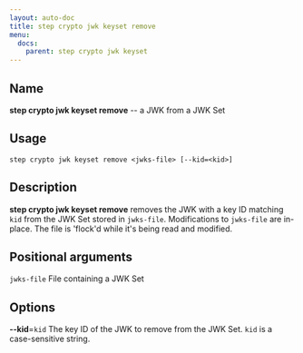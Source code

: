 ```yaml
---
layout: auto-doc
title: step crypto jwk keyset remove
menu:
  docs:
    parent: step crypto jwk keyset
---
```


## Name
**step crypto jwk keyset remove** -- a JWK from a JWK Set

## Usage

```raw
step crypto jwk keyset remove <jwks-file> [--kid=<kid>]
```

## Description

**step crypto jwk keyset remove** removes the JWK with a key ID matching `kid`
from the JWK Set stored in `jwks-file`. Modifications to `jwks-file` are
in-place. The file is 'flock'd while it's being read and modified.

## Positional arguments

`jwks-file`
File containing a JWK Set

## Options


**--kid**=`kid`
The key ID of the JWK to remove from the JWK Set. `kid` is a case-sensitive
string.

